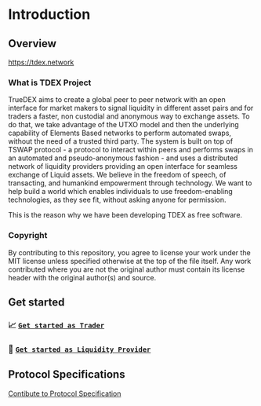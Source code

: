 # Introduction

## Overview
https://tdex.network

### What is TDEX Project

TrueDEX aims to create a global peer to peer network with an open interface for market makers to signal liquidity in different asset pairs and for traders a faster, non ­custodial and anonymous way to exchange assets.
To do that, we take advantage of the UTXO model and then the underlying capability of Elements Based networks to perform automated swaps, without the need of a trusted third party.
The system is built on top of TSWAP protocol - a protocol to interact within peers and performs swaps in an automated and pseudo-anonymous fashion - and  uses a distributed network of liquidity providers providing an open interface for seamless exchange of Liquid assets. 
We believe in the freedom of speech, of transacting, and humankind empowerment through technology. We want to help build a world which enables individuals to use freedom-enabling technologies, as they see fit, without asking anyone for permission. 

This is the reason why we have been developing TDEX as free software.

### Copyright

By contributing to this repository, you agree to license your work under the MIT license unless specified otherwise at the top of the file itself. Any work contributed where you are not the original author must contain its license header with the original author(s) and source.

## Get started

### 📈 [`Get started as Trader`](trader.md)
### 💸 [`Get started as Liquidity Provider`](provider.md)


## Protocol Specifications

[Contibute to Protocol Specification](https://specs.tdex.network)
